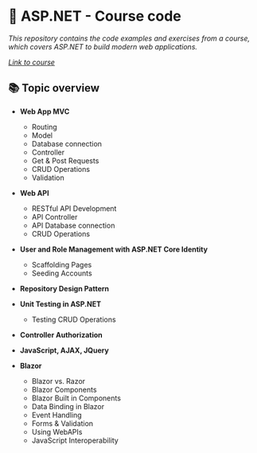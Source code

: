 <h1>🚀 ASP.NET - Course code</h1>
<i>This repository contains the code examples and exercises from a course, which covers ASP.NET to build modern web applications.<br>

<a href="https://www.udemy.com/course/aspnet-6-course/?couponCode=KEEPLEARNING" target="_blank">Link to course<a>
</i>

<h2>📚 Topic overview</h2>
<ul>
  <p>
  <li><b>Web App MVC</b></li>
  <ul>
    <li>Routing</li>
    <li>Model</li>
    <li>Database connection</li>
    <li>Controller</li>
    <li>Get & Post Requests</li>
    <li>CRUD Operations</li>
    <li>Validation</li>
  </ul>
  </p>
  
  <p>
  <li><b>Web API</b></li>
  <ul>
    <li>RESTful API Development</li>
    <li>API Controller</li>
    <li>API Database connection</li>
    <li>CRUD Operations</li>
  </ul>
  </p>
  
  <p>
  <li><b>User and Role Management with ASP.NET Core Identity</b></li>
  <ul>
    <li>Scaffolding Pages</li>
    <li>Seeding Accounts</li>
  </ul>
  </p>

  <p>
  <li><b>Repository Design Pattern</b></li>
  </p>

  <p>
  <li><b>Unit Testing in ASP.NET</b></li>
  <ul>
    <li>Testing CRUD Operations</li>
  </ul>
  </p>

  <p>
  <li><b>Controller Authorization</b></li>
  </p>

  <p>
  <li><b>JavaScript, AJAX, JQuery</b></li>
  </p>

  <p>
  <li><b>Blazor</b></li>
  <ul>
    <li>Blazor vs. Razor</li>
    <li>Blazor Components</li>
    <li>Blazor Built in Components</li>
    <li>Data Binding in Blazor</li>
    <li>Event Handling</li>
    <li>Forms & Validation</li>
    <li>Using WebAPIs</li>
    <li>JavaScript Interoperability</li>
  </ul>
  </p>  
</ul>
